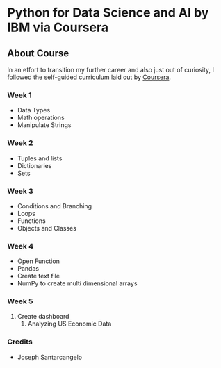 # Python for Data Science and AI by IBM via Coursera

## About Course
In an effort to transition my further career and also just out of curiosity, I followed the self-guided curriculum laid out by [Coursera](https://www.coursera.org/learn/python-for-applied-data-science-ai/home/info).  

### Week 1
  * Data Types
  * Math operations
  * Manipulate Strings
  
### Week 2
  * Tuples and lists
  * Dictionaries
  * Sets
  
### Week 3
  * Conditions and Branching
  * Loops
  * Functions
  * Objects and Classes

### Week 4
  * Open Function
  * Pandas
  * Create text file
  * NumPy to create multi dimensional arrays
   
### Week 5
  1. Create dashboard 
     1. Analyzing US Economic Data

### Credits
  * Joseph Santarcangelo
